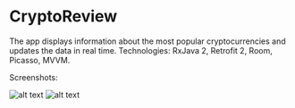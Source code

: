 # CryptoReview
The app displays information about the most popular cryptocurrencies and updates the data in real time.
Technologies: RxJava 2, Retrofit 2, Room, Picasso, MVVM.

Screenshots:

![alt text](https://github.com/Glebasta33/CryptoReview/raw/master/src/main/res/drawable/main.png "Main screen")
![alt text](https://github.com/Glebasta33/CryptoReview/raw/master/src/main/res/drawable/detail.png "Detail screen")
